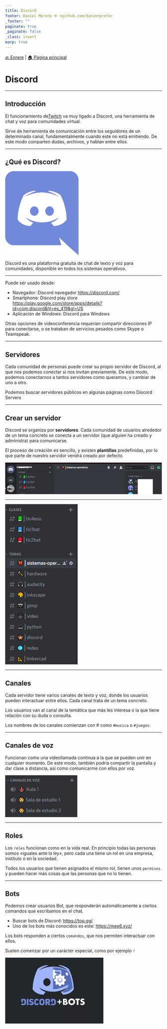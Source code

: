 ```yaml
---
title: Discord
footer: Daniel Moreno 🌐 <github.com/danimrprofe>
_footer: ""
paginate: true
_paginate: false
_class: invert
marp: true
---
```


[🔙 Enrere](../) | [🏠 Pàgina principal](http://danimrprofe.github.io/apuntes/)
# Discord

---

## Introducción

El funcionamiento de[Twitch](twitch/index.md) va muy ligado a Discord, una herramienta de chat y voz para comunidades virtual.

Sirve de herramienta de comunicación entre los seguidores de un determinado canal, fundamentalmente cuando este no está emitiendo. De este modo comparten dudas, archivos, y hablan entre ellos.

---

## ¿Qué es Discord?

![imagen](media/image44.png)

Discord es una plataforma gratuita de chat de texto y voz para comunidades, disponible en todos los sistemas operativos.

---

Puede ser usado desde:

* Navegador: Discord navegador https://discord.com/
* Smartphone: Discord play store https://play.google.com/store/apps/details?id=com.discord&hl=es_419&gl=US
* Aplicación de Windows: Discord para Windows

Otras opciones de videoconferencia requerían compartir direcciones IP para conectarse, o se trataban de servicios pesados como Skype o Teamspeak.

---

## Servidores

Cada comunidad de personas puede crear su propio servidor de Discord, al que nos podemos conectar si nos invitan previamente. De este modo, podemos conectarnos a tantos servidores como queramos, y cambiar de uno a otro.

Podemos buscar servidores públicos en algunas páginas como Discord Servers

---

## Crear un servidor

Discord se organiza por **servidores**. Cada comunidad de usuarios alrededor de un tema concreto se conecta a un servidor (que alguien ha creado y administra) para comunicarse.

El proceso de creación es sencillo, y existen **plantillas** predefinidas, por lo que parte de nuestro servidor vendrá creado por defecto.

![imagen](media/image45.png)

---

![imagen](media/image46.png)

---

## Canales

Cada servidor tiene varios canales de texto y voz, donde los usuarios pueden interactuar entre ellos. Cada canal trata de un tema concreto.

Los usuarios van al canal de la temática que más les interesa o la que tiene relación con su duda o consulta.

Los nombres de los canales comienzan con # como ``#musica`` o ``#juegos``.

---

## Canales de voz

Funcionan como una videollamada continua a la que se pueden unir en cualquier momento. De este modo, también podría compartir la pantalla y dar clase a distancia, así como comunicarme con ellos por voz.

![imagen](media/image47.png)

---

## Roles

Los ``roles`` funcionan como en la vida real. En principio todas las personas somos «iguales ante la ley», pero cada una tiene un rol en una empresa, instituto o en la sociedad.

Todos los usuarios que tienen asignados el mismo rol, tienen unos ``permisos`` y pueden hacer más cosas que las personas que no lo tienen.

---

## Bots

Podemos crear usuarios Bot, que responderán automáticamente a ciertos comandos que escribamos en el chat.

- Buscar bots de Discord: https://top.gg/
- Uno de los bots más conocidos es este: https://mee6.xyz/

Los bots responden a ciertos ``comandos``, que nos permiten interactuar con ellos.

Suelen comenzar por un carácter especial, como por ejemplo  ``!``

![imagen](media/image48.png)